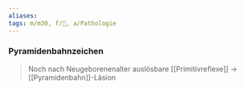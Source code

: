 ```yaml
---
aliases: 
tags: m/m30, f/🧠, a/Pathologie
---
```

### Pyramidenbahnzeichen
> Noch nach Neugeborenenalter auslösbare [[Primitivreflexe]] → [[Pyramidenbahn]]-Läsion